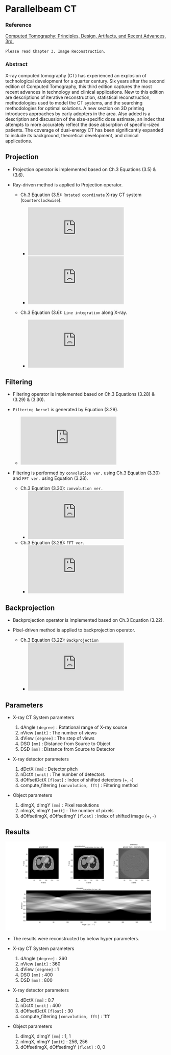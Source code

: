 # Parallelbeam CT

### Reference 
[Computed Tomography: Principles, Design, Artifacts, and Recent Advances, 3rd.](http://bitly.kr/SOw7Yb1s)

    Please read Chapter 3. Image Reconstruction.

### Abstract
X-ray computed tomography (CT) has experienced an explosion of technological development for a quarter century. Six years after the second edition of Computed Tomography, this third edition captures the most recent advances in technology and clinical applications. New to this edition are descriptions of iterative reconstruction, statistical reconstruction, methodologies used to model the CT systems, and the searching methodologies for optimal solutions. A new section on 3D printing introduces approaches by early adopters in the area. Also added is a description and discussion of the size-specific dose estimate, an index that attempts to more accurately reflect the dose absorption of specific-sized patients. The coverage of dual-energy CT has been significantly expanded to include its background, theoretical development, and clinical applications.
      
## Projection
* Projection operator is implemented based on Ch.3 Equations (3.5) & (3.6).
* Ray-driven method is applied to Projection operator.

    * Ch.3 Equation (3.5): `Rotated coordinate` X-ray CT system (`Counterclockwise`).
        * ![eq-t-axis](http://latex.codecogs.com/gif.latex?%5Cdpi%7B150%7D%20%5Cbg_white%20%5Cfn_cm%20%5Clarge%20t%20%3D%20x%20%5Ccos%28%5Ctheta%29%20&plus;%20y%20%5Csin%28%5Ctheta%29)
        * ![eq-s-axis](http://latex.codecogs.com/gif.latex?%5Cdpi%7B150%7D%20%5Cbg_white%20%5Cfn_cm%20%5Clarge%20s%20%3D%20-x%20%5Csin%28%5Ctheta%29%20&plus;%20y%20%5Ccos%28%5Ctheta%29)

    * Ch.3 Equation (3.6): `Line integration` along X-ray.
        * ![eq-line-integration](http://latex.codecogs.com/gif.latex?%5Cdpi%7B150%7D%20%5Cbg_white%20%5Cfn_cm%20%5Clarge%20p%28t%2C%5Ctheta%29%20%3D%20%5Cint_%7B-%5Cinfty%7D%5E%7B&plus;%5Cinfty%7Df%27%28t%2Cs%29%20ds)

## Filtering
* Filtering operator is implemented based on Ch.3 Equations (3.28) & (3.29) & (3.30).

* `Filtering kernel` is generated by Equation (3.29).
    * ![eq-filtering-kernel](http://latex.codecogs.com/gif.latex?%5Cdpi%7B150%7D%20%5Cbg_white%20%5Cfn_cm%20%5Clarge%20h%28n%5Cdelta%29%20%3D%20%5Cleft%5C%7B%5Cbegin%7Bmatrix%7D%20%5Cfrac%7B1%7D%7B4%5Cdelta%5E2%7D%2C%20%26%20n%3D0%2C%7E%7E%7E%5C%5C%200%2C%20%26%20n%3Deven%2C%5C%5C%20-%20%5Cfrac%7B1%7D%7B%28n%5Cpi%5Cdelta%29%5E2%7D%20%2C%20%26%20n%3Dodd.%7E%20%5Cend%7Bmatrix%7D%5Cright.)
        
* Filtering is performed by `convolution ver.` using Ch.3 Equation (3.30) and `FFT ver.` using Equation (3.28).
    * Ch.3 Equation (3.30): `convolution ver.` 
        * ![eq-convolution](http://latex.codecogs.com/gif.latex?%5Cdpi%7B150%7D%20%5Cbg_white%20%5Cfn_cm%20%5Clarge%20f%28x%2Cy%29%3D%5Cint_%7B0%7D%5E%7B%5Cpi%7Dd%5Ctheta%5Cint_%7B-t_%7Bm%7D%7D%5E%7B&plus;t_%7Bm%7D%7D%7Bp%28t%27%2C%20%5Ctheta%29h%28t-t%27%29dt%27%7D)
    * Ch.3 Equation (3.28): `FFT ver.`
        * ![eq-FFT](http://latex.codecogs.com/gif.latex?%5Cdpi%7B150%7D%20%5Cbg_white%20%5Cfn_cm%20%5Clarge%20g%28n%5Cdelta%2C%5Ctheta%29%3D%5Cdelta%5Csum_%7Bk%3D0%7D%5E%7BN-1%7D%7Bh%28n%5Cdelta-k%5Cdelta%29p%28k%5Cdelta%2C%20%5Ctheta%29%2C%7D%7E%7En%3D0%2C1%2C%5Ccdots%2CN-1)

## Backprojection
* Backprojection operator is implemented based on Ch.3 Equation (3.22).
* Pixel-driven method is applied to backprojection operator.

    * Ch.3 Equation (3.22): `Backprojection`
        * ![eq-backprojection](http://latex.codecogs.com/gif.latex?%5Cdpi%7B150%7D%20%5Cbg_white%20%5Cfn_cm%20%5Clarge%20f%28x%2C%20y%29%20%3D%5Cint_%7B0%7D%5E%7B%5Cpi%7Dg%28x%20%5Ccos%28%5Ctheta%29%20&plus;%20y%5Csin%28%5Ctheta%29%29d%5Ctheta)
        
## Parameters
* X-ray CT System parameters
    1. dAngle `[degree]` : Rotational range of X-ray source 
    2. nView `[unit]` : The number of views 
    3. dView `[degree]` : The step of views
    4. DSO `[mm]` : Distance from Source to Object
    5. DSD `[mm]` : Distance from Source to Detector 

* X-ray detector parameters
    1. dDctX `[mm]` : Detector pitch
    2. nDctX `[unit]` : The number of detectors
    3. dOffsetDctX `[float]` : Index of shifted detectors (+, -)
    4. compute_filtering `[convolution, fft]` : Filtering method
    
* Object parameters 
    1. dImgX, dImgY `[mm]` : Pixel resolutions
    2. nImgX, nImgY `[unit]` : The number of pixels
    3. dOffsetImgX, dOffsetImgY `[float]` : Index of shifted image (+, -)


## Results
![alt text](./img/reconstruction_image.png "Reconstructed image using parallel beam CT")
* The results were reconstructed by below hyper parameters.

* X-ray CT System parameters
    1. dAngle `[degree]` : 360 
    2. nView `[unit]` : 360 
    3. dView `[degree]` : 1
    4. DSO `[mm]` : 400
    5. DSD `[mm]` : 800 

* X-ray detector parameters
    1. dDctX `[mm]` : 0.7
    2. nDctX `[unit]` : 400
    3. dOffsetDctX `[float]` : 30
    4. compute_filtering `[convolution, fft]` : 'fft'
    
* Object parameters 
    1. dImgX, dImgY `[mm]` : 1, 1
    2. nImgX, nImgY `[unit]` : 256, 256
    3. dOffsetImgX, dOffsetImgY `[float]` : 0, 0

